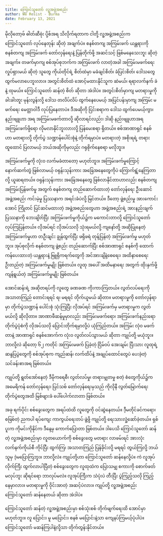 ```yaml
---
title: ကြောင်သူတော် လူ့အဖွဲ့အစည်း
author: We Resist - Burma
date: February 13, 2021
---
```


မိုလိုတော့ဗ် ဓါတ်ဆီဗုံး ပို့စ်အရ သိလိုက်ရတာက ငါတို့ လူ့အဖွဲ့အစည်းက ကြောင်သူတော် လုပ်နေတုန်း ဆိုတဲ့ အချက်ပဲ။ စနစ်တကျ အကြမ်းဖက် ယန္တရားကို စနစ်တကျ အကြမ်းဖက် တော်လှန်ရေးနဲ့ ပြန်တိုက်ဖို့ အဆင်သင့် ဖြစ်မနေသေးဘူး ဆိုတဲ့ အချက်။ တဖက်မှာကျ စစ်အုပ်စုဘက်က အကြမ်းဖက် လာတဲ့အခါ အကြမ်းမဖက်ရေး လှုပ်ရှားမယ် ဆိုတဲ့ သူတွေ ကိုယ်တိုင်ရဲ့ စိတ်ထဲမှာ မခံချင်စိတ်၊ ခံပြင်းစိတ်၊ ဒေါသတွေ ထွက်မလာပေဘူးလား။ အတွင်းစိတ်ထဲ အောင့်မထားနိုင်သူက ဆဲမယ်၊ ရရာလက်နက် ခဲနဲ့ ထုမယ်။ ကြောင်သူတော် ဆန်တဲ့ စိတ် ဆိုတာ အဲဒါပဲ။ အတွင်းစိတ်မှာကျ မတရားမှုကို ခါးခါးတူး မုန်းလွန်းလို့ ဒေါသ တလိပ်လိပ် ထွက်နေပေမယ့် အပြင်ပန်းမှာကျ အကြမ်း မဖက်ရေး မေတ္တာဝါဒီ လုပ်ပြနေတာပဲ။ ဒီအဆိုကို ငြင်းစရာက ဒေါသ ထွက်ပေမယ့်ကွာ၊ နည်းဗျူဟာ အရ အကြမ်းမဖက်တာလို့ ဆိုလာရင်လည်း၊ ဒါဆို နည်းဗျူဟာအရ အကြမ်းဖက်ဖို့ရော လိုမလာနိုင်ဘူးလားလို့ ပြန်မေးစရာ ရှိတယ်။ စစ်အာဏာရှင် စနစ်ဟာ မတရားလို့ တိုက်ပွဲ သဏ္ဍာန်ပေါင်းစုံနဲ့ တိုက်ရမှာပဲ။ မတရားတဲ့ အစိုးရရဲ့ တရား ထူထောင် ပြလာမယ့် ဘယ်အဆိုကိုမှလည်း ဂရုစိုက်နေစရာ မလိုဘူး။

အကြမ်းဖက်မှုကို လုံးဝ လက်မခံတာတော့ မဟုတ်ဘူး။ အကြမ်းဖက်မှုကြောင့် နောက်ဆက်တွဲ ဖြစ်လာမယ့် ဝရုန်းသုန်းကား အခြေအနေတွေကိုပဲ ကြောက်ရွံ့နေကြတာလို့ ယူဆရတယ်။ ဝရုန်းသုန်းကား အ​ခြေအနေတွေ ဖြစ်လာနိုင်တာဟာလည်း စနစ်တကျ အကြမ်းပြန်ဖက်မှု အတွက် စနစ်တကျ တည်ဆောက်ထားတဲ့ တော်လှန်ရေး ဦးဆောင်အဖွဲ့အစည်း ကင်းမဲ့မှု ပြဿနာက အရင်းခံပဲလို့ မြင်တယ်။ ဒီတော့ ဖွဲ့စည်းမှု အားကောင်းအောင် ကြိုတင် ပြင်ဆင်မထားတဲ့ အဖွဲ့အစည်းတွေဟာ အဖွဲ့အစည်းရဲ့ အားနည်းချက် ပြဿနာကို ဘေးချိတ်ပြီး အကြမ်းဖက်မှုကိုယ်၌က မကောင်းတာလို့ ကြောင်သူတော် လုပ်ကြပြန်တယ်။ လိုအပ်ရင် လိုအပ်သလို သုံးရမယ်လို့ ကျနော်တို့ အဆိုပြုနေတဲ့ အကြမ်းဖက်မှုဟာ တဦးချင်း ချွန်ထွက်ပြီး ဖရိုဖရဲ တုန့်ပြန်တဲ့ အကြမ်းဖက်မှု မဟုတ်ဘူး။ အုပ်စုလိုက် စနစ်တကျ ဖွဲ့စည်း တည်ဆောက်ပြီး စစ်အာဏာရှင် စနစ်ကို ထောက်ကန်ပေးထားတဲ့ ယန္တရားနဲ့ ဗြူရိုကရက်တွေကို အင်အားချိနဲ့စေရေး၊ အထိနာစေရေး ဦးတည်တဲ့ အကြမ်းဖက်မှုမျိုး ဖြစ်တယ်။ လူထု အပေါ် အထိမနာရေး အတွက် ထိုးနှက်ဖို့ ကျန်ရွယ်တဲ့ အကြမ်းဖက်မှုမျိုး ဖြစ်တယ်။

အောင်ဆန်းရဲ့ အဆိုတရပ်ကို လူတွေ ခဏခဏ ကိုးကားကြတယ်။ လွတ်လပ်ရေးကို အသာတကြည် တောင်းရရင် ရ၊ မရရင် တိုက်ယူမယ် ဆိုတာ။ မတရားမှုကို တော်လှန်ရာမှာ တိုက်ပွဲသဏ္ဍာန် ပေါင်းစုံ သုံးကြပြီး လိုအပ်ရင် အကြမ်းဖက်မှ မတရားမှုက လွတ်မယ်လို့ ဆိုလိုတာ။ အာဏာဖီဆန်မှုမှာလည်း အကြမ်းမဖက်ရော၊ အကြမ်းဖက်နည်းရော တိုက်ပွဲပုံစံကို လိုအပ်သလို ပြောင်းတိုက်ရမှာလို့ပဲ ယုံကြည်တယ်။ အကြမ်း လုံဝ မဖက်တာနဲ့ အာဏာရှင် စနစ်အောက်က လုံးဝ လွတ်လပ်သွားမယ် ဆိုတာ ကျုပ်တို့ မယုံဘူး။ ဘာလို့လဲ ဆိုတော့ ၆၂ ကတိုင် အကြမ်းမဖက် ပြခဲ့တဲ့ ငြိမ်ဝပ် အေးချမ်း ပြီးသား လူထုရဲ့ ဆန္ဒပြပွဲတွေကို စစ်အုပ်စုက ကျည်ဆန်၊ လက်ထိပ်နဲ့ အချုပ်ထောင်တွေပဲ ပေးခဲ့တဲ့ သင်ခန်းစာအရ ဖြစ်တယ်။

ကျုပ်တို့ ရွတ်အော်နေတဲ့ ဒီမိုကရေစီ၊ လွတ်လပ်မှု၊ တရားမျှတမှု စတဲ့ စံတွေကိုယ်၌က အမေရိကန် တော်လှန်ရေး၊ ပြင်သစ် တော်လှန်ရေးမှသည် ကိုလိုနီ လွတ်မြောက်ရေး တိုက်ပွဲတွေအထိ မြစ်ဖျားခံ ပေါ်ပေါက်လာတာ ဖြစ်တယ်။

အခု ရက်ပိုင်း စစ်ခွေးတွေက အရပ်ထဲထိ လူတွေကို ဝင်ဆွဲနေတယ်။ ဒီ့မတိုင်ခင်ကရော၊ စဖြစ်တဲ့ ညကပါ ရပ်ကျေး ကာကွယ်ရေးတပ် ဖွဲ့ဖို့ ကျုပ်တို့ ရေးသားလှုံ့ဆော်ခဲ့တယ်။ ရှစ်ပူးက ကိုမင်းကိုနိုင်က ဒီနေ့မှ ကောက်ပြောတာ ဖြစ်တယ်။ ဒါပေသိ ကြောင်သူတော် ဆန်တဲ့ လူ့အဖွဲ့အစည်းမှာ လူတယောက်ကို စစ်ခွေးတွေ မတရား လာဖမ်းရင် အားလုံး လက်နက်ကိုယ်စီ ကိုင်ပြီး ထွက်ကြ၊ အသာတကြည် ပြန်ခိုင်းလို့ မရရင် တွယ်ကြလို့ ဘယ်သူမှ ဒဲ့မပြောကြဘူး။ ဘာလို့လဲ။ ကျုပ်တို့ဟာ ကြောင်သူတော် ဆန်နေလို့ပဲ။ ကဲ လူအုပ်လိုက်ကြီး ထွက်လာပါပြီတဲ့ စစ်ခွေးတွေက လူထုထဲက ပြောသမျှ စကားကို စောက်ဖတ် မလုပ်ဘူး ဆိုရင်ရော ဘာလုပ်မလဲ။ လူအုပ်ကြီးက သံပုံးပဲ တီးပြီး ပွဲကြည့်သလို ကြည့်နေမှာလား။ မတရားမှုကို ဝိုင်းအာတဲ့ အဆင့်ပဲလား။ ကျုပ်တို့ လူ့အဖွဲ့အစည်း ကြောင်သူတော် ဆန်နေတယ် ဆိုတာ အဲဒါပဲ။

ကြောင်သူတော် ဆန်တဲ့ လူ့အဖွဲ့အစည်းမှာ စစ်သုံးစစ် တိုက်ဖျက်ရေးထိ အောင်မှာ မဟုတ်ဘူး။ လူ ပြောင်း၊ မူ မပြောင်း၊ စနစ် မပြောင်းနဲ့သာ ကျေနပ်ကြမယ့်ပုံပါပဲ။ ကြောင်သူတော် မဆန်ကြပါနဲ့လို့သာ တိုက်တွန်းနိုင်တယ်။
